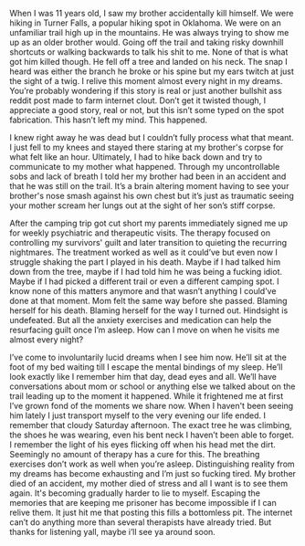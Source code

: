 When I was 11 years old, I saw my brother accidentally kill himself. We were hiking in Turner Falls, a popular hiking spot in Oklahoma. We were on an unfamiliar trail high up in the mountains. He was always trying to show me up as an older brother would. Going off the trail and taking risky downhill shortcuts or walking backwards to talk his shit to me. None of that is what got him killed though. He fell off a tree and landed on his neck. The snap I heard was either the branch he broke or his spine but my ears twitch at just the sight of a twig. I relive this moment almost every night in my dreams. You’re probably wondering if this story is real or just another bullshit ass reddit post made to farm internet clout. Don’t get it twisted though, I appreciate a good story, real or not, but this isn’t some typed on the spot fabrication. This hasn’t left my mind. This happened. 	

I knew right away he was dead but I couldn’t fully process what that meant. I just fell to my knees and stayed there staring at my brother's corpse for what felt like an hour. Ultimately, I had to hike back down and try to communicate to my mother what happened. Through my uncontrollable sobs and lack of breath I told her my brother had been in an accident and that he was still on the trail. It’s a brain altering moment having to see your brother's nose smash against his own chest but it’s just as traumatic seeing your mother scream her lungs out at the sight of her son’s stiff corpse. 

After the camping trip got cut short my parents immediately signed me up for weekly psychiatric and therapeutic visits. The therapy focused on controlling my survivors' guilt and later transition to quieting the recurring nightmares. The treatment worked as well as it could’ve but even now I struggle shaking the part I played in his death. Maybe if I had talked him down from the tree, maybe if I had told him he was being a fucking idiot. Maybe if I had picked a different trail or even a different camping spot. I know none of this matters anymore and that wasn’t anything I could’ve done at that moment. Mom felt the same way before she passed. Blaming herself for his death. Blaming herself for the way I turned out. Hindsight is undefeated. But all the anxiety exercises and medication can help the resurfacing guilt once I’m asleep. How can I move on when he visits me almost every night?

I’ve come to involuntarily lucid dreams when I see him now. He’ll sit at the foot of my bed waiting till I escape the mental bindings of my sleep. He’ll look exactly like I remember him that day, dead eyes and all. We’ll have conversations about mom or school or anything else we talked about on the trail leading up to the moment it happened. While it frightened me at first I’ve grown fond of the moments we share now. When I haven't been seeing him lately I just transport myself to the very evening our life ended. I remember that cloudy Saturday afternoon. The exact tree he was climbing, the shoes he was wearing, even his bent neck I haven’t been able to forget. I remember the light of his eyes flicking off when his head met the dirt. Seemingly no amount of therapy has a cure for this. The breathing exercises don’t work as well when you’re asleep. Distinguishing reality from my dreams has become exhausting and I’m just so fucking tired.
My brother died of an accident, my mother died of stress and all I want is to see them again. It's becoming gradually harder to lie to myself. Escaping the memories that are keeping me prisoner has become impossible if I can relive them. It just hit me that posting this fills a bottomless pit. The internet can’t do anything more than several therapists have already tried. But thanks for listening yall, maybe i’ll see ya around soon. 
	
